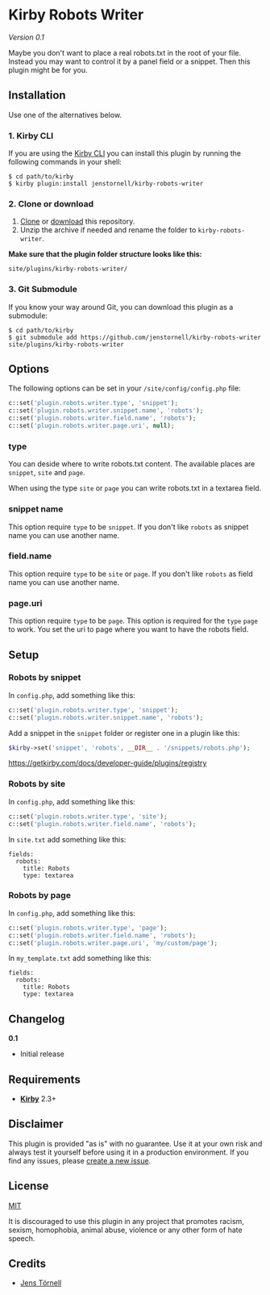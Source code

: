 # Kirby Robots Writer

*Version 0.1*

Maybe you don't want to place a real robots.txt in the root of your file. Instead you may want to control it by a panel field or a snippet. Then this plugin might be for you.

## Installation

Use one of the alternatives below.

### 1. Kirby CLI

If you are using the [Kirby CLI](https://github.com/getkirby/cli) you can install this plugin by running the following commands in your shell:

```
$ cd path/to/kirby
$ kirby plugin:install jenstornell/kirby-robots-writer
```

### 2. Clone or download

1. [Clone](https://github.com/jenstornell/kirby-robots-writer.git) or [download](https://github.com/jenstornell/kirby-robots-writer/archive/master.zip)  this repository.
2. Unzip the archive if needed and rename the folder to `kirby-robots-writer`.

**Make sure that the plugin folder structure looks like this:**

```
site/plugins/kirby-robots-writer/
```

### 3. Git Submodule

If you know your way around Git, you can download this plugin as a submodule:

```
$ cd path/to/kirby
$ git submodule add https://github.com/jenstornell/kirby-robots-writer site/plugins/kirby-robots-writer
```

## Options

The following options can be set in your `/site/config/config.php` file:

```php
c::set('plugin.robots.writer.type', 'snippet');
c::set('plugin.robots.writer.snippet.name', 'robots');
c::set('plugin.robots.writer.field.name', 'robots');
c::set('plugin.robots.writer.page.uri', null);
```

### type

You can deside where to write robots.txt content. The available places are `snippet`, `site` and `page`.

When using the type `site` or `page` you can write robots.txt in a textarea field.

### snippet name

This option require `type` to be `snippet`. If you don't like `robots` as snippet name you can use another name.

### field.name

This option require `type` to be `site` or `page`. If you don't like `robots` as field name you can use another name.

### page.uri

This option require `type` to be `page`. This option is required for the `type` `page` to work. You set the uri to page where you want to have the robots field.

## Setup

### Robots by snippet

In `config.php`, add something like this:

```php
c::set('plugin.robots.writer.type', 'snippet');
c::set('plugin.robots.writer.snippet.name', 'robots');
```

Add a snippet in the `snippet` folder or register one in a plugin like this:

```php
$kirby->set('snippet', 'robots', __DIR__ . '/snippets/robots.php');
```

https://getkirby.com/docs/developer-guide/plugins/registry

### Robots by site

In `config.php`, add something like this:

```php
c::set('plugin.robots.writer.type', 'site');
c::set('plugin.robots.writer.field.name', 'robots');
```

In `site.txt` add something like this:

```
fields:
  robots:
    title: Robots
    type: textarea
```

### Robots by page

In `config.php`, add something like this:

```php
c::set('plugin.robots.writer.type', 'page');
c::set('plugin.robots.writer.field.name', 'robots');
c::set('plugin.robots.writer.page.uri', 'my/custom/page');
```

In `my_template.txt` add something like this:

```
fields:
  robots:
    title: Robots
    type: textarea
```

## Changelog

**0.1**

- Initial release

## Requirements

- [**Kirby**](https://getkirby.com/) 2.3+

## Disclaimer

This plugin is provided "as is" with no guarantee. Use it at your own risk and always test it yourself before using it in a production environment. If you find any issues, please [create a new issue](https://github.com/jenstornell/kirby-robots-writer/issues/new).

## License

[MIT](https://opensource.org/licenses/MIT)

It is discouraged to use this plugin in any project that promotes racism, sexism, homophobia, animal abuse, violence or any other form of hate speech.

## Credits

- [Jens Törnell](https://github.com/jenstornell)